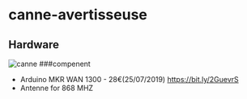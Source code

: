 # canne-avertisseuse
## Hardware
![canne](https://user-images.githubusercontent.com/32598441/61875315-a4aea500-aeea-11e9-83e0-d9a89bad9bf4.png)
###compenent
* Arduino MKR WAN 1300 - 28€(25/07/2019) https://bit.ly/2GuevrS
* Antenne for 868 MHZ  
